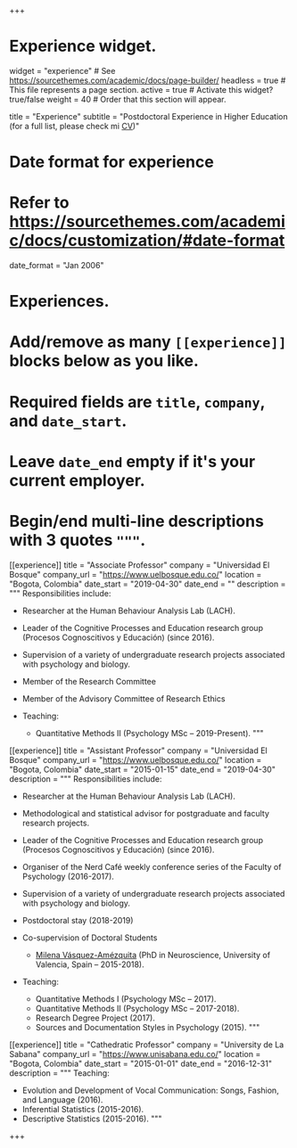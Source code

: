 +++
# Experience widget.
widget = "experience"  # See https://sourcethemes.com/academic/docs/page-builder/
headless = true  # This file represents a page section.
active = true  # Activate this widget? true/false
weight = 40  # Order that this section will appear.

title = "Experience"
subtitle = "Postdoctoral Experience in Higher Education (for a full list, please check mi [CV](https://jdleongomez.info/files/JDL_CV_en.pdf))"

# Date format for experience
#   Refer to https://sourcethemes.com/academic/docs/customization/#date-format
date_format = "Jan 2006"

# Experiences.
#   Add/remove as many `[[experience]]` blocks below as you like.
#   Required fields are `title`, `company`, and `date_start`.
#   Leave `date_end` empty if it's your current employer.
#   Begin/end multi-line descriptions with 3 quotes `"""`.
[[experience]]
  title = "Associate Professor"
  company = "Universidad El Bosque"
  company_url = "https://www.uelbosque.edu.co/"
  location = "Bogota, Colombia"
  date_start = "2019-04-30"
  date_end = ""
  description = """
  Responsibilities include:
  
  * Researcher at the Human Behaviour Analysis Lab (LACH).
  * Leader of the Cognitive Processes and Education research group (Procesos Cognoscitivos y Educación) (since 2016).
  * Supervision of a variety of undergraduate research projects associated with psychology and biology.
  * Member of the Research Committee
  * Member of the Advisory Committee of Research Ethics
  * Teaching:
  
    * Quantitative Methods II (Psychology MSc – 2019-Present).
  """

[[experience]]
  title = "Assistant Professor"
  company = "Universidad El Bosque"
  company_url = "https://www.uelbosque.edu.co/"
  location = "Bogota, Colombia"
  date_start = "2015-01-15"
  date_end = "2019-04-30"
  description = """
  Responsibilities include:
  
  * Researcher at the Human Behaviour Analysis Lab (LACH).
  * Methodological and statistical advisor for postgraduate and faculty research projects.
  * Leader of the Cognitive Processes and Education research group (Procesos Cognoscitivos y Educación) (since 2016).
  * Organiser of the Nerd Café weekly conference series of the Faculty of Psychology (2016-2017).
  * Supervision of a variety of undergraduate research projects associated with psychology and biology.
  * Postdoctoral stay (2018-2019)
  * Co-supervision of Doctoral Students
  
    * [Milena Vásquez-Amézquita](https://www.researchgate.net/profile/Milena_Vasquez-Amezquita) (PhD in Neuroscience, University of Valencia, Spain – 2015-2018).
    
  * Teaching:
  
    * Quantitative Methods I (Psychology MSc – 2017).
    * Quantitative Methods II (Psychology MSc – 2017-2018).
    * Research Degree Project (2017).
    * Sources and Documentation Styles in Psychology (2015).
  """

[[experience]]
  title = "Cathedratic Professor"
  company = "University de La Sabana"
  company_url = "https://www.unisabana.edu.co/"
  location = "Bogota, Colombia"
  date_start = "2015-01-01"
  date_end = "2016-12-31"
  description = """
  Teaching:
  
  * Evolution and Development of Vocal Communication: Songs, Fashion, and Language (2016).
  * Inferential Statistics (2015-2016).
  * Descriptive Statistics (2015-2016).
  """

+++
